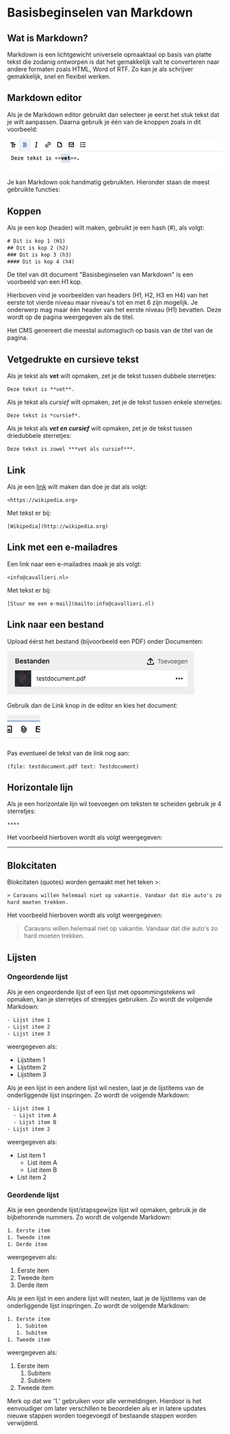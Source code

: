# Basisbeginselen van Markdown

## Wat is Markdown?
Markdown is een lichtgewicht universele opmaaktaal op basis van platte tekst die zodanig ontworpen is dat het gemakkelijk valt te converteren naar andere formaten zoals HTML, Word of RTF. Zo kan je als schrijver gemakkelijk, snel en flexibel werken.

## Markdown editor
Als je de Markdown editor gebruikt dan selecteer je eerst het stuk tekst dat je wilt aanpassen. Daarna gebruik je één van de knoppen zoals in dit voorbeeld:

![Teksteditor](markdown-bold.png?raw=true "Teksteditor")

Je kan Markdown ook handmatig gebruikten. Hieronder staan de meest gebruikte functies:

## Koppen
Als je een kop (header) wilt maken, gebruikt je een hash (#), als volgt:

```
# Dit is kop 1 (H1)
## Dit is kop 2 (h2)
### Dit is kop 3 (h3)
#### Dit is kop 4 (h4)
```

De titel van dit document "Basisbeginselen van Markdown" is een voorbeeld van een H1 kop.

Hierboven vind je voorbeelden van headers (H1, H2, H3 en H4) van het eerste tot vierde niveau maar niveau's tot en met 6 zijn mogelijk. Je onderwerp mag maar één header van het eerste niveau (H1) bevatten. Deze wordt op de pagina weergegeven als de titel. 

Het CMS genereert die meestal automagisch op basis van de titel van de pagina.

## Vetgedrukte en cursieve tekst
Als je tekst als **vet** wilt opmaken, zet je de tekst tussen dubbele sterretjes:

```
Deze tekst is **vet**.
```

Als je tekst als *cursief* wilt opmaken, zet je de tekst tussen enkele sterretjes:

```
Deze tekst is *cursief*.
```

Als je tekst als ***vet en cursief*** wilt opmaken, zet je de tekst tussen driedubbele sterretjes:

```
Deze tekst is zowel ***vet als cursief***.
```

## Link
Als je een [link](https://wikipedia.org) wilt maken dan doe je dat als volgt:

```
<https://wikipedia.org>
```

Met tekst er bij:

```
[Wikipedia](http://wikipedia.org)
```

## Link met een e-mailadres
Een link naar een e-mailadres maak je als volgt:

```
<info@cavallieri.nl>
```

Met tekst er bij:

```
[Stuur me een e-mail](mailto:info@cavallieri.nl)
```

## Link naar een bestand
Upload éérst het bestand (bijvoorbeeld een PDF) onder Documenten:

![Bestanden](files.png?raw=true "Bestanden")

Gebruik dan de Link knop in de editor en kies het document:

![Bestand](link.png?raw=true "Bestand")

Pas eventueel de tekst van de link nog aan:

```
(file: testdocument.pdf text: Testdocument)
```

## Horizontale lijn
Als je een horizontale lijn wil toevoegen om teksten te scheiden gebruik je 4 sterretjes:

```
****
```

Het voorbeeld hierboven wordt als volgt weergegeven:

****

## Blokcitaten
Blokcitaten (quotes) worden gemaakt met het teken >:

```
> Caravans willen helemaal niet op vakantie. Vandaar dat die auto's zo hard moeten trekken.
```

Het voorbeeld hierboven wordt als volgt weergegeven:
> Caravans willen helemaal niet op vakantie. Vandaar dat die auto's zo hard moeten trekken.

## Lijsten

### Ongeordende lijst
Als je een ongeordende lijst of een lijst met opsommingstekens wil opmaken, kan je sterretjes of streepjes gebruiken. Zo wordt de volgende Markdown:

```
- Lijst item 1
- Lijst item 2
- Lijst item 3
```

weergegeven als:
- Lijstitem 1
- Lijstitem 2
- Lijstitem 3

Als je een lijst in een andere lijst wil nesten, laat je de lijstitems van de onderliggende lijst inspringen. Zo wordt de volgende Markdown:

```
- Lijst item 1
  - Lijst item A
  - Lijst item B
- Lijst item 2
```

weergegeven als:

- List item 1
  - List item A
  - List item B
- List item 2

### Geordende lijst
Als je een geordende lijst/stapsgewijze lijst wil opmaken, gebruik je de bijbehorende nummers. Zo wordt de volgende Markdown:

```
1. Eerste item
1. Tweede item
1. Derde item
```

weergegeven als:
1. Eerste item
1. Tweede item
1. Derde item

Als je een lijst in een andere lijst wilt nesten, laat je de lijstitems van de onderliggende lijst inspringen. Zo wordt de volgende Markdown:

```
1. Eerste item
   1. Subitem
   1. Subitem
1. Tweede item
```

weergegeven als:
1. Eerste item
   1. Subitem
   1. Subitem
1. Tweede item

Merk op dat we '1.' gebruiken voor alle vermeldingen. Hierdoor is het eenvoudiger om later verschillen te beoordelen als er in latere updates nieuwe stappen worden toegevoegd of bestaande stappen worden verwijderd.

